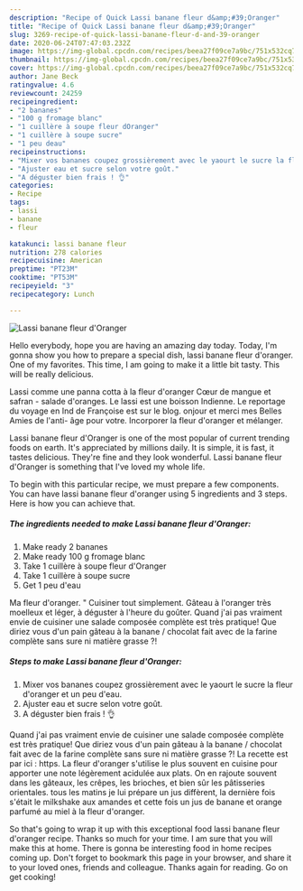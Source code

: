 ```yaml
---
description: "Recipe of Quick Lassi banane fleur d&amp;#39;Oranger"
title: "Recipe of Quick Lassi banane fleur d&amp;#39;Oranger"
slug: 3269-recipe-of-quick-lassi-banane-fleur-d-and-39-oranger
date: 2020-06-24T07:47:03.232Z
image: https://img-global.cpcdn.com/recipes/beea27f09ce7a9bc/751x532cq70/lassi-banane-fleur-doranger-photo-principale-de-la-recette.jpg
thumbnail: https://img-global.cpcdn.com/recipes/beea27f09ce7a9bc/751x532cq70/lassi-banane-fleur-doranger-photo-principale-de-la-recette.jpg
cover: https://img-global.cpcdn.com/recipes/beea27f09ce7a9bc/751x532cq70/lassi-banane-fleur-doranger-photo-principale-de-la-recette.jpg
author: Jane Beck
ratingvalue: 4.6
reviewcount: 24259
recipeingredient:
- "2 bananes"
- "100 g fromage blanc"
- "1 cuillère à soupe fleur dOranger"
- "1 cuillère à soupe sucre"
- "1 peu deau"
recipeinstructions:
- "Mixer vos bananes coupez grossièrement avec le yaourt le sucre la fleur d&#39;oranger et un peu d&#39;eau."
- "Ajuster eau et sucre selon votre goût."
- "A déguster bien frais ! 👌"
categories:
- Recipe
tags:
- lassi
- banane
- fleur

katakunci: lassi banane fleur 
nutrition: 278 calories
recipecuisine: American
preptime: "PT23M"
cooktime: "PT53M"
recipeyield: "3"
recipecategory: Lunch

---
```



![Lassi banane fleur d&#39;Oranger](https://img-global.cpcdn.com/recipes/beea27f09ce7a9bc/751x532cq70/lassi-banane-fleur-doranger-photo-principale-de-la-recette.jpg)

Hello everybody, hope you are having an amazing day today. Today, I'm gonna show you how to prepare a special dish, lassi banane fleur d&#39;oranger. One of my favorites. This time, I am going to make it a little bit tasty. This will be really delicious.

Lassi comme une panna cotta à la fleur d&#39;oranger Cœur de mangue et safran - salade d&#39;oranges. Le lassi est une boisson Indienne. Le reportage du voyage en Ind de Françoise est sur le blog. onjour et merci mes Belles Amies de l&#39;anti- âge pour votre. Incorporer la fleur d&#39;oranger et mélanger.

Lassi banane fleur d&#39;Oranger is one of the most popular of current trending foods on earth. It's appreciated by millions daily. It is simple, it is fast, it tastes delicious. They're fine and they look wonderful. Lassi banane fleur d&#39;Oranger is something that I've loved my whole life.


To begin with this particular recipe, we must prepare a few components. You can have lassi banane fleur d&#39;oranger using 5 ingredients and 3 steps. Here is how you can achieve that.

<!--inarticleads1-->

##### The ingredients needed to make Lassi banane fleur d&#39;Oranger:

1. Make ready 2 bananes
1. Make ready 100 g fromage blanc
1. Take 1 cuillère à soupe fleur d&#39;Oranger
1. Take 1 cuillère à soupe sucre
1. Get 1 peu d&#39;eau


Ma fleur d&#39;oranger. &#34; Cuisiner tout simplement. Gâteau à l&#39;oranger très moelleux et léger, à déguster à l&#39;heure du goûter. Quand j&#39;ai pas vraiment envie de cuisiner une salade composée complète est très pratique! Que diriez vous d&#39;un pain gâteau à la banane / chocolat fait avec de la farine complète sans sure ni matière grasse ?! 

<!--inarticleads2-->

##### Steps to make Lassi banane fleur d&#39;Oranger:

1. Mixer vos bananes coupez grossièrement avec le yaourt le sucre la fleur d&#39;oranger et un peu d&#39;eau.
1. Ajuster eau et sucre selon votre goût.
1. A déguster bien frais ! 👌


Quand j&#39;ai pas vraiment envie de cuisiner une salade composée complète est très pratique! Que diriez vous d&#39;un pain gâteau à la banane / chocolat fait avec de la farine complète sans sure ni matière grasse ?! La recette est par ici : https. La fleur d&#39;oranger s&#39;utilise le plus souvent en cuisine pour apporter une note légèrement acidulée aux plats. On en rajoute souvent dans les gâteaux, les crêpes, les brioches, et bien sûr les pâtisseries orientales. tous les matins je lui prépare un jus diffèrent, la dernière fois s&#39;était le milkshake aux amandes et cette fois un jus de banane et orange parfumé au miel à la fleur d&#39;oranger. 

So that's going to wrap it up with this exceptional food lassi banane fleur d&#39;oranger recipe. Thanks so much for your time. I am sure that you will make this at home. There is gonna be interesting food in home recipes coming up. Don't forget to bookmark this page in your browser, and share it to your loved ones, friends and colleague. Thanks again for reading. Go on get cooking!
